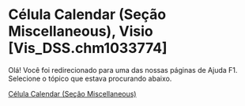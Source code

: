 
# Célula Calendar (Seção Miscellaneous), Visio [Vis_DSS.chm1033774]

Olá! Você foi redirecionado para uma das nossas páginas de Ajuda F1. Selecione o tópico que estava procurando abaixo.

[Célula Calendar (Seção Miscellaneous)](http://msdn.microsoft.com/library/7406b46d-b42d-187c-70e8-123c4da7e781%28Office.15%29.aspx)
